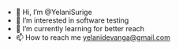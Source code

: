 - 👋 Hi, I’m @YelaniSurige
- 👀 I’m interested in software testing
- 🌱 I’m currently learning for better reach
- 📫 How to reach me yelanidevanga@gmail.com
